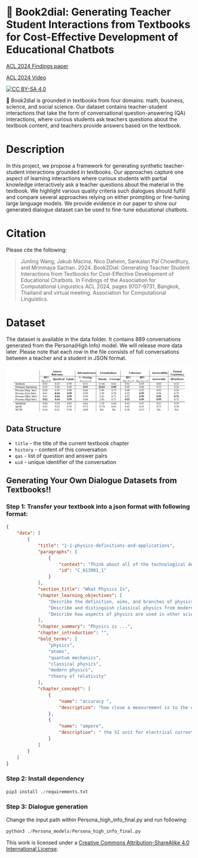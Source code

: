 # 📖 Book2dial: Generating Teacher Student Interactions from Textbooks for Cost-Effective Development of Educational Chatbots

[ACL 2024 Findings paper](https://aclanthology.org/2024.findings-acl.578/)

[ACL 2024 Video](https://www.youtube.com/watch?v=l1QCl7ENnWU)



[![CC BY-SA 4.0][cc-by-sa-shield]][cc-by-sa]

📖 Book2dial is grounded in textbooks from four domains: math, business, science, and social science. Our dataset contains teacher-student interactions that take the form of conversational question-answering (QA) interactions, where curious students ask teachers questions about the textbook content, and teachers provide answers based on the textbook.

# Description
In this project, we propose a framework for generating synthetic teacher-student interactions grounded in textbooks. Our approaches capture one aspect of learning interactions where curious students with partial knowledge interactively ask a teacher questions about the material in the textbook. We highlight various quality criteria such dialogues should fulfill and compare several approaches relying on either prompting or fine-tuning large language models. We provide evidence in our paper to show our generated dialogue dataset can be used to fine-tune educational chatbots.

# Citation
Please cite the following:
> Junling Wang, Jakub Macina, Nico Daheim, Sankalan Pal Chowdhury, and Mrinmaya Sachan. 2024. Book2Dial: Generating Teacher Student Interactions from Textbooks for Cost-Effective Development of Educational Chatbots. In Findings of the Association for Computational Linguistics ACL 2024, pages 9707–9731, Bangkok, Thailand and virtual meeting. Association for Computational Linguistics.

# Dataset
The dataset is available in the data folder. It contains 889 conversations generated from the Persona(High Info) model. We will release more data later. 
Please note that each row in the file consists of full conversations between a teacher and a student in JSON format.

![dataset-evaluation](images/evaluation.png)

## Data Structure
- `title` - the title of the current textbook chapter
- `history` - content of this conversation
- `qas` - list of question and answer pairs
- `uid` - unique identifier of the conversation

## Generating Your Own Dialogue Datasets from Textbooks!!
### Step 1: Transfer your textbook into a json format with following format:
```json
{
    "data": [
        {
            "title": "1-1-physics-definitions-and-applications",
            "paragraphs": [
                {
                    "context": "Think about all of the technological devices that you use on a regular basis. Computers, wireless internet, smart phones, tablets, global positioning system (GPS), MP3 players, and satellite radio might come to mind.",
                    "id": "C_613901_1"
                }
            ],
            "section_title": "What Physics Is",
            "chapter_learning_objectives": [
                "Describe the definition, aims, and branches of physics",
                "Describe and distinguish classical physics from modern physics and describe the importance of relativity, quantum mechanics, and relativistic quantum mechanics in modern physics",
                "Describe how aspects of physics are used in other sciences (e.g., biology, chemistry, geology, etc.) as well as in everyday technology"
            ],
            "chapter_summary": "Physics is ...",
            "chapter_introduction": "",
            "bold_terms": [
                "physics",
                "atoms",
                "quantum mechanics",
                "classical physics",
                "modern physics",
                "theory of relativity"
            ],
            "chapter_concept": [
                {
                    "name": "accuracy ",
                    "description": "how close a measurement is to the correct value for that measurement"
                },
                {
                    "name": "ampere",
                    "description": " the SI unit for electrical current"
                }
            ]
        }   
    ]
}
```
### Step 2: Install dependency
```python
pip3 install ./requirements.txt
```

### Step 3: Dialogue generation
Change the input path within Persona_high_info_final.py and run following:

```python
python3 ./Persona_models/Persona_high_info_final.py
```

This work is licensed under a
[Creative Commons Attribution-ShareAlike 4.0 International License][cc-by-sa].

[cc-by-sa]: http://creativecommons.org/licenses/by-sa/4.0/
[cc-by-sa-shield]: https://img.shields.io/badge/License-CC%20BY--SA%204.0-lightgrey.svg